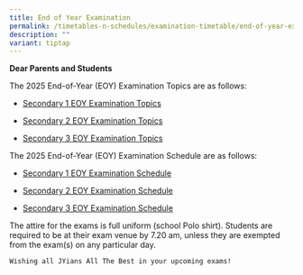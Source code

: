 ```yaml
---
title: End of Year Examination
permalink: /timetables-n-schedules/examination-timetable/end-of-year-examination/
description: ""
variant: tiptap
---
```

<p><strong>Dear Parents and Students</strong>
</p>
<p>The 2025 End-of-Year (EOY) Examination Topics are as follows:</p>
<p></p>
<ul>
<li>
<p><a href="https://drive.google.com/drive/folders/1j9SCnLnGFqSiTzPECyT7Yi5H_H-Tis7x?usp=sharing" rel="noopener noreferrer nofollow" target="_blank">Secondary 1 EOY Examination Topics</a>
</p>
</li>
<li>
<p><a href="https://drive.google.com/file/d/1kLpkA8hE5f81S437KTVD6uFW7L7REmxu/view?usp=sharing" rel="noopener noreferrer nofollow" target="_blank">Secondary 2 EOY Examination Topics</a>
</p>
</li>
<li>
<p><a href="https://drive.google.com/file/d/19bItcJd8RSbkG0YMWF2kHUGLvsTDsLSB/view?usp=sharing" rel="noopener noreferrer nofollow" target="_blank">Secondary 3 EOY Examination Topics</a>
</p>
</li>
</ul>
<p>The 2025 End-of-Year (EOY) Examination Schedule are as follows:</p>
<p></p>
<ul>
<li>
<p><a href="https://drive.google.com/file/d/1zp3hNGAVB9K1PibxeIjPRy6iqXf1dZIM/view?usp=sharing" rel="noopener noreferrer nofollow" target="_blank">Secondary 1 EOY Examination Schedule</a>
</p>
</li>
<li>
<p><a href="https://drive.google.com/file/d/1kf9TrfoQ44kg_Mm4MOg8hBL5zuoGdF_t/view?usp=sharing" rel="noopener noreferrer nofollow" target="_blank">Secondary 2 EOY Examination Schedule</a>
</p>
</li>
<li>
<p><a href="https://drive.google.com/file/d/1f8bNFvOvMb73oHh9cFepdh3k2g-B95pI/view?usp=sharing" rel="noopener noreferrer nofollow" target="_blank">Secondary 3 EOY Examination Schedule</a>
</p>
</li>
</ul>
<p>The attire for the exams is full uniform (school Polo shirt). Students
are required to be at their exam venue by 7.20 am, unless they are exempted
from the exam(s) on any particular day.</p><pre><code>Wishing all JYians All The Best in your upcoming exams!</code></pre>
<p></p>